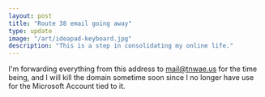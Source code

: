 ```yaml
---
layout: post
title: "Route 38 email going away"
type: update
image: "/art/ideapad-keyboard.jpg"
description: "This is a step in consolidating my online life."
---
```


I'm forwarding everything from this address to <mail@tnwae.us>
for the time being, and I will kill the domain sometime soon since I no
longer have use for the Microsoft Account tied to it.

